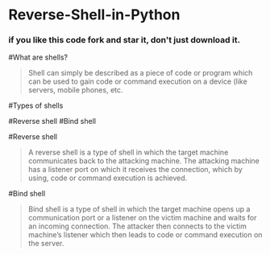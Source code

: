 # Reverse-Shell-in-Python
### if you like this code fork and star it, don't just download it.
#What are shells?

  >Shell can simply be described as a piece of code or program which can be used to gain code or command execution on a device (like servers, mobile phones, etc.

#Types of shells

  #Reverse shell
  #Bind shell


#Reverse shell

  >A reverse shell is a type of shell in which the target machine communicates back to the attacking machine. The attacking machine has a listener port on which it receives the connection, which by using, code or command execution is achieved.

#Bind shell

  >Bind shell is a type of shell in which the target machine opens up a communication port or a listener on the victim machine and waits for an incoming connection. The attacker then connects to the victim machine’s listener which then leads to code or command execution on the server.
 
